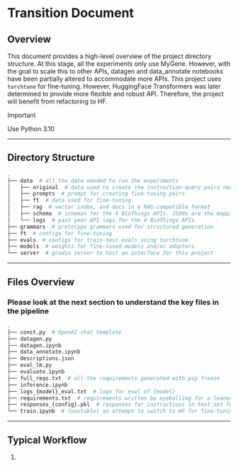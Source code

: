 # Transition Document

## Overview

This document provides a high-level overview of the project directory structure. At this stage, all the experiments only use MyGene. However, with the goal to scale this to other APIs, datagen and data_annotate notebooks have been partially altered to accommodate more APIs. This project uses `torchtune` for fine-tuning. However, HuggingFace Transformers was later determined to provide more flexible and robust API. Therefore, the project will benefit from refactoring to HF.

> [!IMPORTANT]
> Use Python 3.10

---

## Directory Structure

```bash
.
├── data  # all the data needed to run the experiments
│   ├── original  # data used to create the instruction-query pairs needed for fine-tuning
│   ├── prompts  # prompt for creating fine-tuning pairs
│   ├── ft  # data used for fine-tuning
│   ├── rag  # vector index, and docs in a RAG-compatible format
│   ├── schema  # schemas for the 4 BioThings APIs. JSONs are the mapping from ES and CSVs are annotated by GPT 4o
│   └── logs  # past year API logs for the 4 BioThings APIs
├── grammars  # prototype grammars used for structured generation
├── ft  # configs for fine-tuning
├── evals  # configs for train-test evals using torchtune
├── models  # weights for fine-tuned models and/or adapters
└── server  # gradio server to host an interface for this project
```

---

## Files Overview
### Please look at the next section to understand the key files in the pipeline

``` bash
.
├── const.py  # OpenAI chat template
├── datagen.py
├── datagen.ipynb
├── data_annotate.ipynb
├── descriptions.json
├── eval_lm.py
├── evaluate.ipynb
├── full_reqs.txt  # all the requirements generated with pip freeze
├── inference.ipynb
├── logs_{model}_eval.txt  # logs for eval of {model}
├── requirements.txt  # requirements written by eyeballing for a leaner file
├── responses_{config}.pkl  # responses for instructions in test set for model with {config}
└── train.ipynb  # (unstable) an attempt to switch to HF for fine-tuning
```

---

## Typical Workflow
1. 

